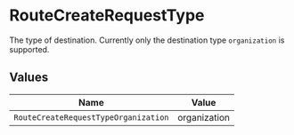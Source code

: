 # RouteCreateRequestType

The type of destination. Currently only the destination type `organization` is supported.


## Values

| Name                                 | Value                                |
| ------------------------------------ | ------------------------------------ |
| `RouteCreateRequestTypeOrganization` | organization                         |